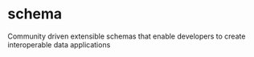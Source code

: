 # schema
Community driven extensible schemas that enable developers to create interoperable data applications
